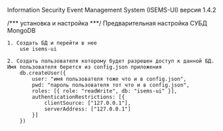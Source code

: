 Information Security Event Management System (ISEMS-UI) версия 1.4.2

/*** установка и настройка ***/
    Предварительная настройка СУБД MongoDB
    
    1. Создать БД и перейти в нее 
        use isems-ui
    
    2. Создать пользователя которому будет разрешен доступ к данной БД. Имя пользователя берется из config.json приложения
        db.createUser({
            user: "имя пользователя тоже что и в config.json",
            pwd: "пароль пользователя тот что и в config.json",
            roles: [{ role: "readWrite", db: "isems-ui" }],
            authenticationRestrictions: [{
                clientSource: ["127.0.0.1"],
                serverAddress: ["127.0.0.1"]
            }]
        })
